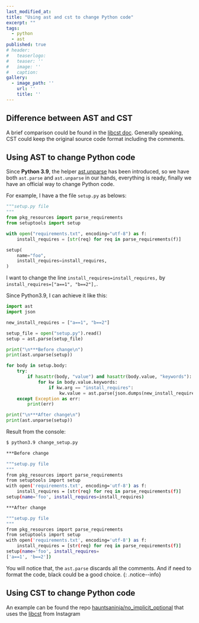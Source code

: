 ```yaml
---
last_modified_at:
title: "Using ast and cst to change Python code"
excerpt: ""
tags:
  - python
  - ast
published: true
# header:
#   teaserlogo:
#   teaser: ''
#   image: ''
#   caption:
gallery:
  - image_path: ''
    url: ''
    title: ''
---
```


## Difference between AST and CST

A brief comparison could be found in the [libcst doc](https://libcst.readthedocs.io/en/latest/why_libcst.html). Generally speaking, CST could keep the original source code format including the comments.

## Using AST to change Python code

Since **Python 3.9**, the helper [ast.unparse](https://docs.python.org/3.9/library/ast.html#ast.unparse) has been introduced, so we have both `ast.parse` and `ast.unparse` in our hands, everything is ready, finally we have an official way to change Python code.

For example, I have a the file `setup.py` as belows:

```py
"""setup.py file
"""
from pkg_resources import parse_requirements
from setuptools import setup

with open("requirements.txt", encoding="utf-8") as f:
    install_requires = [str(req) for req in parse_requirements(f)]

setup(
    name="foo",
    install_requires=install_requires,
)
```

I want to change the line `install_requires=install_requires,` by `install_requires=["a==1", "b==2"],`.

Since Python3.9, I can achieve it like this:

```python
import ast
import json

new_install_requires = ["a==1", "b==2"]

setup_file = open("setup.py").read()
setup = ast.parse(setup_file)

print("\n***Before change\n")
print(ast.unparse(setup))

for body in setup.body:
    try:
        if hasattr(body, "value") and hasattr(body.value, "keywords"):
            for kw in body.value.keywords:
                if kw.arg == "install_requires":
                    kw.value = ast.parse(json.dumps(new_install_requires)).body[0]
    except Exception as err:
        print(err)

print("\n***After change\n")
print(ast.unparse(setup))
```

Result from the console:

```bash
$ python3.9 change_setup.py

***Before change

"""setup.py file
"""
from pkg_resources import parse_requirements
from setuptools import setup
with open('requirements.txt', encoding='utf-8') as f:
    install_requires = [str(req) for req in parse_requirements(f)]
setup(name='foo', install_requires=install_requires)

***After change

"""setup.py file
"""
from pkg_resources import parse_requirements
from setuptools import setup
with open('requirements.txt', encoding='utf-8') as f:
    install_requires = [str(req) for req in parse_requirements(f)]
setup(name='foo', install_requires=
['a==1', 'b==2'])
```

You will notice that, the `ast.parse` discards all the comments. And if need to format the code, black could be a good choice.
{: .notice--info}

## Using CST to change Python code

An example can be found the repo [hauntsaninja/no_implicit_optional](https://github.com/hauntsaninja/no_implicit_optional) that uses the [libcst](https://github.com/Instagram/LibCST) from Instagram

